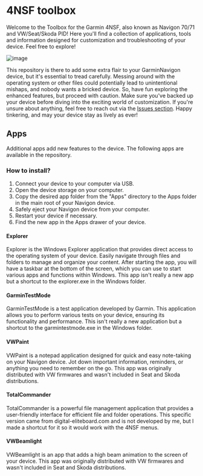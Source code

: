 # 4NSF toolbox
Welcome to the Toolbox for the Garmin 4NSF, also known as Navigon 70/71 and VW/Seat/Skoda PID! Here you'll find a collection of applications, tools and information designed for customization and troubleshooting of your device. Feel free to explore!

![image](https://github.com/jilleb/4nsf-toolbox/assets/8352494/95782f95-06b3-440a-8cdf-1f24e532657b)

This repository is there to add some extra flair to your GarminNavigon device, but it's essential to tread carefully. Messing around with the operating system or other files could potentially lead to unintentional mishaps, and nobody wants a bricked device. So, have fun exploring the enhanced features, but proceed with caution. Make sure you've backed up your device before diving into the exciting world of customization. If you're unsure about anything, feel free to reach out via the [Issues section](https://github.com/jilleb/4nsf-toolbox/issues). Happy tinkering, and may your device stay as lively as ever!

## Apps

Additional apps add new features to the device. The following apps are available in the repository.

### How to install?
1. Connect your device to your computer via USB.
2. Open the device storage on your computer.
3. Copy the desired app folder from the "Apps" directory to the Apps folder in the main root of your Navigon device.
4. Safely eject your Navigon device from your computer.
5. Restart your device if necessary.
6. Find the new app in the Apps drawer of your device.

#### Explorer
Explorer is the Windows Explorer application that provides direct access to the operating system of your device. Easily navigate through files and folders to manage and organize your content. After starting the app, you will have a taskbar at the bottom of the screen, which you can use to start various apps and functions within Windows. This app isn't really a new app but a shortcut to the explorer.exe in the Windows folder.

#### GarminTestMode
GarminTestMode is a test application developed by Garmin. This application allows you to perform various tests on your device, ensuring its functionality and performance. This isn't really a new application but a shortcut to the garmintestmode.exe in the Windows folder.

#### VWPaint
VWPaint is a notepad application designed for quick and easy note-taking on your Navigon device. Jot down important information, reminders, or anything you need to remember on the go. This app was originally distributed with VW firmwares and wasn't included in Seat and Skoda distributions. 

#### TotalCommander
TotalCommander is a powerful file management application that provides a user-friendly interface for efficient file and folder operations. This specific version came from digital-eliteboard.com and is not developed by me, but I made a shortcut for it so it would work with the 4NSF menus. 

#### VWBeamlight
VWBeamlight is an app that adds a high beam animation to the screen of your device. This app was originally distributed with VW firmwares and wasn't included in Seat and Skoda distributions. 

